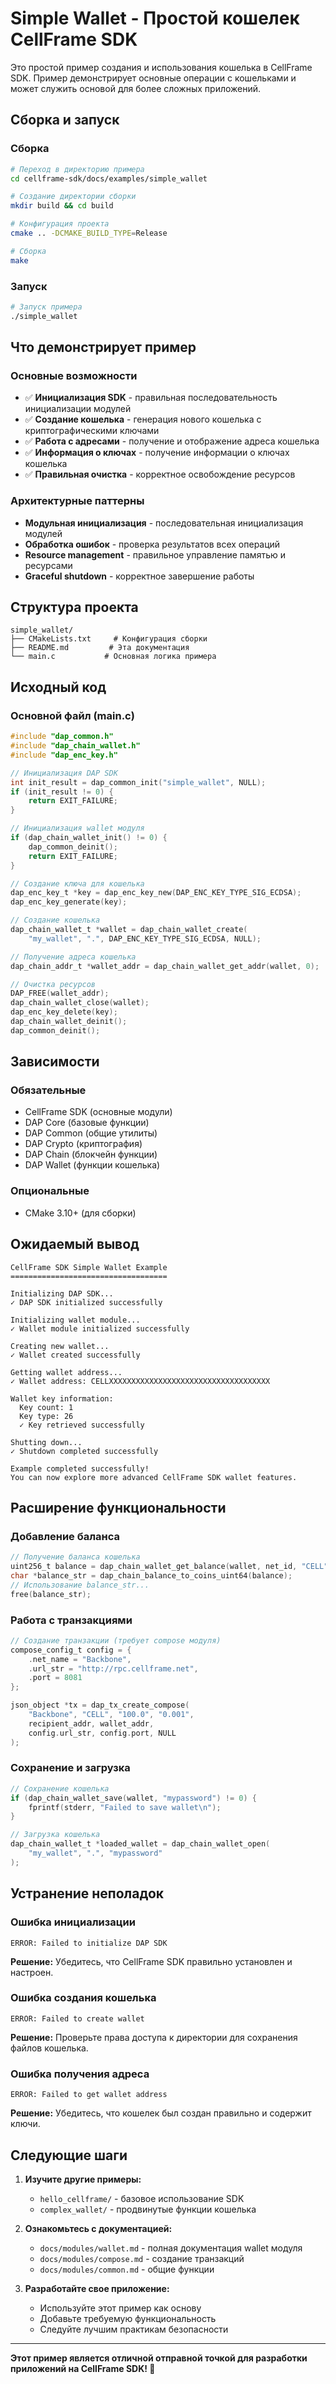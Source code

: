 # Simple Wallet - Простой кошелек CellFrame SDK

Это простой пример создания и использования кошелька в CellFrame SDK. Пример демонстрирует основные операции с кошельками и может служить основой для более сложных приложений.

## Сборка и запуск

### Сборка

```bash
# Переход в директорию примера
cd cellframe-sdk/docs/examples/simple_wallet

# Создание директории сборки
mkdir build && cd build

# Конфигурация проекта
cmake .. -DCMAKE_BUILD_TYPE=Release

# Сборка
make
```

### Запуск

```bash
# Запуск примера
./simple_wallet
```

## Что демонстрирует пример

### Основные возможности
- ✅ **Инициализация SDK** - правильная последовательность инициализации модулей
- ✅ **Создание кошелька** - генерация нового кошелька с криптографическими ключами
- ✅ **Работа с адресами** - получение и отображение адреса кошелька
- ✅ **Информация о ключах** - получение информации о ключах кошелька
- ✅ **Правильная очистка** - корректное освобождение ресурсов

### Архитектурные паттерны
- **Модульная инициализация** - последовательная инициализация модулей
- **Обработка ошибок** - проверка результатов всех операций
- **Resource management** - правильное управление памятью и ресурсами
- **Graceful shutdown** - корректное завершение работы

## Структура проекта

```
simple_wallet/
├── CMakeLists.txt     # Конфигурация сборки
├── README.md         # Эта документация
└── main.c           # Основная логика примера
```

## Исходный код

### Основной файл (main.c)

```c
#include "dap_common.h"
#include "dap_chain_wallet.h"
#include "dap_enc_key.h"

// Инициализация DAP SDK
int init_result = dap_common_init("simple_wallet", NULL);
if (init_result != 0) {
    return EXIT_FAILURE;
}

// Инициализация wallet модуля
if (dap_chain_wallet_init() != 0) {
    dap_common_deinit();
    return EXIT_FAILURE;
}

// Создание ключа для кошелька
dap_enc_key_t *key = dap_enc_key_new(DAP_ENC_KEY_TYPE_SIG_ECDSA);
dap_enc_key_generate(key);

// Создание кошелька
dap_chain_wallet_t *wallet = dap_chain_wallet_create(
    "my_wallet", ".", DAP_ENC_KEY_TYPE_SIG_ECDSA, NULL);

// Получение адреса кошелька
dap_chain_addr_t *wallet_addr = dap_chain_wallet_get_addr(wallet, 0);

// Очистка ресурсов
DAP_FREE(wallet_addr);
dap_chain_wallet_close(wallet);
dap_enc_key_delete(key);
dap_chain_wallet_deinit();
dap_common_deinit();
```

## Зависимости

### Обязательные
- CellFrame SDK (основные модули)
- DAP Core (базовые функции)
- DAP Common (общие утилиты)
- DAP Crypto (криптография)
- DAP Chain (блокчейн функции)
- DAP Wallet (функции кошелька)

### Опциональные
- CMake 3.10+ (для сборки)

## Ожидаемый вывод

```
CellFrame SDK Simple Wallet Example
===================================

Initializing DAP SDK...
✓ DAP SDK initialized successfully

Initializing wallet module...
✓ Wallet module initialized successfully

Creating new wallet...
✓ Wallet created successfully

Getting wallet address...
✓ Wallet address: CELLXXXXXXXXXXXXXXXXXXXXXXXXXXXXXXXXXXXX

Wallet key information:
  Key count: 1
  Key type: 26
  ✓ Key retrieved successfully

Shutting down...
✓ Shutdown completed successfully

Example completed successfully!
You can now explore more advanced CellFrame SDK wallet features.
```

## Расширение функциональности

### Добавление баланса
```c
// Получение баланса кошелька
uint256_t balance = dap_chain_wallet_get_balance(wallet, net_id, "CELL");
char *balance_str = dap_chain_balance_to_coins_uint64(balance);
// Использование balance_str...
free(balance_str);
```

### Работа с транзакциями
```c
// Создание транзакции (требует compose модуля)
compose_config_t config = {
    .net_name = "Backbone",
    .url_str = "http://rpc.cellframe.net",
    .port = 8081
};

json_object *tx = dap_tx_create_compose(
    "Backbone", "CELL", "100.0", "0.001",
    recipient_addr, wallet_addr,
    config.url_str, config.port, NULL
);
```

### Сохранение и загрузка
```c
// Сохранение кошелька
if (dap_chain_wallet_save(wallet, "mypassword") != 0) {
    fprintf(stderr, "Failed to save wallet\n");
}

// Загрузка кошелька
dap_chain_wallet_t *loaded_wallet = dap_chain_wallet_open(
    "my_wallet", ".", "mypassword"
);
```

## Устранение неполадок

### Ошибка инициализации
```
ERROR: Failed to initialize DAP SDK
```
**Решение:** Убедитесь, что CellFrame SDK правильно установлен и настроен.

### Ошибка создания кошелька
```
ERROR: Failed to create wallet
```
**Решение:** Проверьте права доступа к директории для сохранения файлов кошелька.

### Ошибка получения адреса
```
ERROR: Failed to get wallet address
```
**Решение:** Убедитесь, что кошелек был создан правильно и содержит ключи.

## Следующие шаги

1. **Изучите другие примеры:**
   - `hello_cellframe/` - базовое использование SDK
   - `complex_wallet/` - продвинутые функции кошелька

2. **Ознакомьтесь с документацией:**
   - `docs/modules/wallet.md` - полная документация wallet модуля
   - `docs/modules/compose.md` - создание транзакций
   - `docs/modules/common.md` - общие функции

3. **Разработайте свое приложение:**
   - Используйте этот пример как основу
   - Добавьте требуемую функциональность
   - Следуйте лучшим практикам безопасности

---

**Этот пример является отличной отправной точкой для разработки приложений на CellFrame SDK! 🚀**



